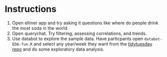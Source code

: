 # Instructions

1. Open ellmer app and try asking it questions like where do people drink the most soda in the world. 
2. Open querychat. Try filtering, assessing correlations, and trends.  
3. Use databot to explore the sample data. Have particpants open `databot-EDA-fun.R` and select any year/week they want from the [tidytuesday repo](https://github.com/rfordatascience/tidytuesday) and do some exploratory data analysis.